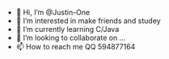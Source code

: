 - 👋 Hi, I’m @Justin-One
- 👀 I’m interested in make friends and studey
- 🌱 I’m currently learning C/Java
- 💞️ I’m looking to collaborate on ...
- 📫 How to reach me QQ 594877164

<!---
Justin-One/Justin-One is a ✨ special ✨ repository because its `README.md` (this file) appears on your GitHub profile.
You can click the Preview link to take a look at your changes.
--->
